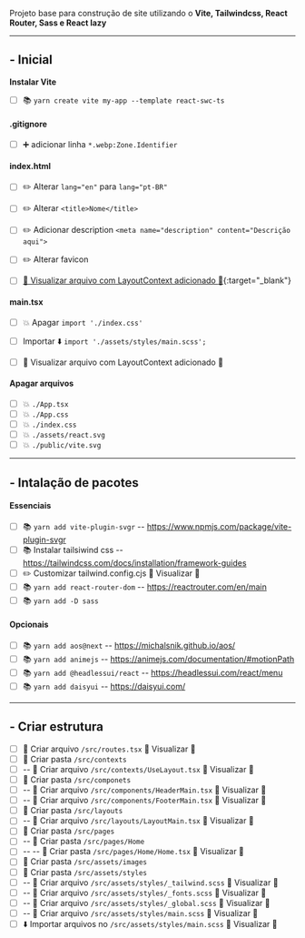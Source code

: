 Projeto base para construção de site utilizando o **Vite, Tailwindcss, React Router, Sass e React lazy**

---
## **- Inicial**
**Instalar Vite**
- [ ] :books: `yarn create vite my-app --template react-swc-ts`

#### **.gitignore**

- [ ] :heavy_plus_sign: adicionar linha `*.webp:Zone.Identifier`


#### **index.html**

- [ ] :pencil2: Alterar `lang="en"`  para `lang="pt-BR"`
- [ ] :pencil2: Alterar `<title>Nome</title>`
- [ ] :pencil2: Adicionar description `<meta name="description" content="Descrição aqui">`
- [ ] :pencil2: Alterar favicon
- [ ] [:eyes: Visualizar arquivo com LayoutContext adicionado :link:](https://github.com/joseonofre/todo-vitejs-projects/blob/main/index.html){:target="_blank"}



#### **main.tsx**
- [ ] :boom: Apagar `import './index.css'`
- [ ] Importar :arrow_down: `import './assets/styles/main.scss';`
- [ ] :eyes: Visualizar arquivo com LayoutContext adicionado :link:


#### Apagar arquivos 
- [ ] :boom: `./App.tsx`
- [ ] :boom: `./App.css`
- [ ] :boom: `./index.css`
- [ ] :boom: `./assets/react.svg`
- [ ] :boom: `./public/vite.svg`

---
## **- Intalação de pacotes** 

#### **Essenciais**

- [ ] :books: `yarn add vite-plugin-svgr` -- https://www.npmjs.com/package/vite-plugin-svgr
- [ ] :books: Instalar tailsiwind css -- https://tailwindcss.com/docs/installation/framework-guides
- [ ] :pencil2: Customizar tailwind.config.cjs  :eyes: Visualizar :link:
- [ ] :books: `yarn add react-router-dom`  -- https://reactrouter.com/en/main
- [ ] :books: `yarn add -D sass`

#### **Opcionais**

- [ ] :books: `yarn add aos@next` -- https://michalsnik.github.io/aos/
- [ ] :books: `yarn add animejs` -- https://animejs.com/documentation/#motionPath
- [ ] :books: `yarn add @headlessui/react` -- https://headlessui.com/react/menu
- [ ] :books: `yarn add daisyui`  --  https://daisyui.com/

---

## **- Criar estrutura**

- [ ] :page_with_curl: Criar arquivo `/src/routes.tsx` :eyes: Visualizar :link:
- [ ] :file_folder: Criar pasta `/src/contexts`
- [ ] -- :page_with_curl: Criar arquivo `/src/contexts/UseLayout.tsx` :eyes: Visualizar  :link:
- [ ] :file_folder: Criar pasta `/src/componets`
- [ ] -- :page_with_curl: Criar arquivo `/src/components/HeaderMain.tsx` :eyes: Visualizar :link:
- [ ] -- :page_with_curl: Criar arquivo `/src/components/FooterMain.tsx` :eyes: Visualizar :link:
- [ ] :file_folder: Criar pasta `/src/layouts`
- [ ] -- :page_with_curl: Criar arquivo `/src/layouts/LayoutMain.tsx` :eyes: Visualizar :link:
- [ ] :file_folder: Criar pasta `/src/pages`
- [ ] -- :file_folder: Criar pasta `/src/pages/Home`
- [ ] -- -- :file_folder: Criar pasta `/src/pages/Home/Home.tsx` :eyes: Visualizar :link:
- [ ] :file_folder: Criar pasta `/src/assets/images`
- [ ] :file_folder: Criar pasta `/src/assets/styles`
- [ ] -- :page_with_curl: Criar arquivo `/src/assets/styles/_tailwind.scss` :eyes: Visualizar :link:
- [ ] -- :page_with_curl: Criar arquivo `/src/assets/styles/_fonts.scss` :eyes: Visualizar :link:
- [ ] -- :page_with_curl: Criar arquivo `/src/assets/styles/_global.scss` :eyes: Visualizar :link:
- [ ] -- :page_with_curl: Criar arquivo `/src/assets/styles/main.scss` :eyes: Visualizar :link:
- [ ] :arrow_down: Importar arquivos no  `/src/assets/styles/main.scss` :eyes: Visualizar :link:
